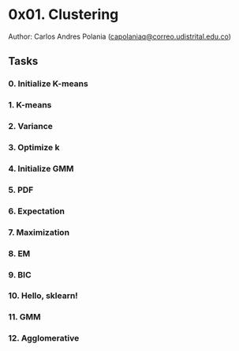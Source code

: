 # 0x01. Clustering

Author: Carlos Andres Polania (capolaniaq@correo.udistrital.edu.co)

## Tasks

### 0. Initialize K-means

### 1. K-means

### 2. Variance

### 3. Optimize k

### 4. Initialize GMM

### 5. PDF

### 6. Expectation

### 7. Maximization

### 8. EM

### 9. BIC

### 10. Hello, sklearn!

### 11. GMM

### 12. Agglomerative

